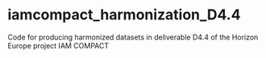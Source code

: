 # iamcompact_harmonization_D4.4
Code for producing harmonized datasets in deliverable D4.4 of the Horizon Europe project IAM COMPACT
